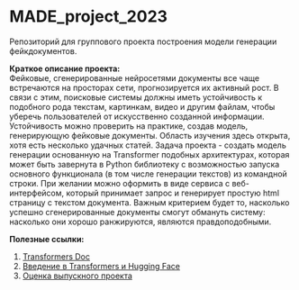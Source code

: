 # MADE_project_2023
Репозиторий для группового проекта построения модели генерации фейкдокументов.

**Краткое описание проекта:**  
Фейковые, сгенерированные нейросетями документы все чаще встречаются на просторах сети, прогнозируется их активный рост. В связи с этим, поисковые системы должны иметь устойчивость к подобного рода текстам, картинкам, видео и другим файлам, чтобы уберечь пользователей от искусственно созданной информации. Устойчивость можно проверить на практике, создав модель, генерирующую фейковые документы. Область изучения здесь открыта, хотя есть несколько удачных статей.
Задача проекта - создать модель генерации основанную на Transformer подобных архитектурах, которая может быть завернута в Python библиотеку с возможностью запуска основного функционала (в том числе генерации текстов) из командной строки. При желании можно оформить в виде сервиса с веб-интерфейсом, который принимает запрос и генерирует простую html страницу с текстом документа. Важным критерием будет то, насколько успешно сгенерированные документы смогут обмануть систему: насколько они хорошо ранжируются, являются правдоподобными.

  
  
**Полезные ссылки:**  

1. [Transformers Doc](https://huggingface.co/docs/transformers/performance)
2. [Введение в Transformers и Hugging Face](https://habr.com/ru/articles/704592/)
3. [Оценка выпускного проекта](https://data.vk.company/blog/topic/view/21655/)

